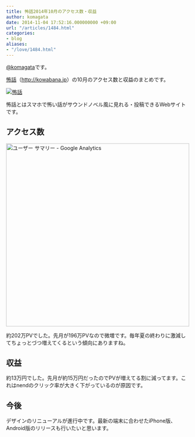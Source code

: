 ```yaml
---
title: 怖話2014年10月のアクセス数・収益
author: komagata
date: 2014-11-04 17:52:16.000000000 +09:00
url: "/articles/1484.html"
categories:
- blog
aliases:
- "/love/1484.html"
---
```

[@komagata][1]です。

<a title="怖話" href="http://kowabana.jp" target="_blank">怖話</a>（<a title="怖話" href="http://kowabana.jp" target="_blank">http://kowabana.jp</a>）の10月のアクセス数と収益のまとめです。


  <a href="http://kowabana.jp"><img alt="怖話" src="https://lh4.googleusercontent.com/-8-pkth8ETpA/UYjg32awOAI/AAAAAAAADKg/0h8DP9Cg4CQ/s400/Screen%2520Shot%25202013-05-07%2520at%25208.08.34%2520PM.png" /></a>


怖話とはスマホで怖い話がサウンドノベル風に見れる・投稿できるWebサイトです。

## アクセス数


  <img alt="ユーザー サマリー - Google Analytics" src="http://i.gyazo.com/d3076fd507a97834701a2a61cea79baa.png" width="500px" />


約202万PVでした。先月が196万PVなので微増です。毎年夏の終わりに激減してちょっとづつ増えてくるという傾向にありますね。

## 収益

約13万円でした。先月が約15万円だったのでPVが増えてる割に減ってます。これはnendのクリック率が大きく下がっているのが原因です。

## 今後

デザインのリニューアルが進行中です。最新の端末に合わせたiPhone版、Android版のリリースも行いたいと思います。

 [1]: http://twitter.com/komagata